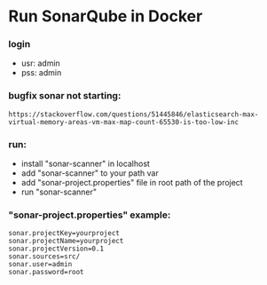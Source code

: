 # Run SonarQube in Docker

### login
- usr: admin
- pss: admin

### bugfix sonar not starting:
`https://stackoverflow.com/questions/51445846/elasticsearch-max-virtual-memory-areas-vm-max-map-count-65530-is-too-low-inc`

### run:
- install "sonar-scanner" in localhost
- add "sonar-scanner" to your path var
- add "sonar-project.properties" file in root path of the project
- run "sonar-scanner"

### "sonar-project.properties" example:
```
sonar.projectKey=yourproject
sonar.projectName=yourproject
sonar.projectVersion=0.1
sonar.sources=src/
sonar.user=admin
sonar.password=root
```

